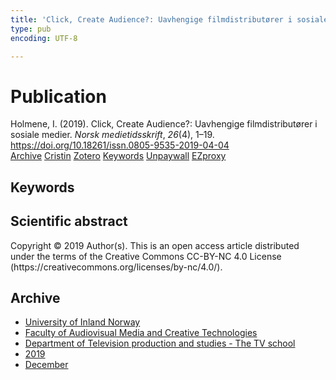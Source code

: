 ```yaml
---
title: 'Click, Create Audience?: Uavhengige filmdistributører i sosiale medier'
type: pub
encoding: UTF-8

---
```

<h1>Publication</h1>
<article id="csl-bib-container-FQFGPRVM" class="csl-bib-container">
  <div class="csl-bib-body"> <div class="csl-entry">Holmene, I. (2019). Click, Create Audience?: Uavhengige filmdistributører i sosiale medier. <i>Norsk medietidsskrift</i>, <i>26</i>(4), 1–19. <a href="https://doi.org/10.18261/issn.0805-9535-2019-04-04">https://doi.org/10.18261/issn.0805-9535-2019-04-04</a></div> </div>
  <div class="csl-bib-buttons">
    <a href="#taxonomy-article-FQFGPRVM" alt="archive" class="csl-bib-button">Archive</a>
    <a href="https://app.cristin.no/results/show.jsf?id=1758762" alt="Cristin" class="csl-bib-button">Cristin</a>
    <a href="http://zotero.org/groups/5881554/items/FQFGPRVM" alt="Zotero" class="csl-bib-button">Zotero</a>
    <a href="#keywords-article-FQFGPRVM" alt="keywords" class="csl-bib-button">Keywords</a>
    <a href="https://www.idunn.no/file/pdf/67167427/click_create_audience.pdf" alt="Unpaywall" class="csl-bib-button">Unpaywall</a>
    <a href="https://www.idunn.no/file/pdf/67167427/click_create_audience.pdf" alt="EZproxy" class="csl-bib-button">EZproxy</a>
  </div>
  <div id="csl-bib-meta-container-FQFGPRVM"></div>
</article>
<div id="csl-bib-meta-FQFGPRVM" class="csl-bib-meta">
  <article id="keywords-article-FQFGPRVM" class="keywords-article">
    <h1>Keywords</h1>
    
  </article>
  <article id="abstract-article-FQFGPRVM" class="abstract-article">
    <h1>Scientific abstract</h1>
    Copyright © 2019 Author(s). This is an open access article distributed under the terms of the Creative Commons CC-BY-NC 4.0 License (https://creativecommons.org/licenses/by-nc/4.0/).
  </article>
  <article id="taxonomy-article-FQFGPRVM" class="taxonomy-article">
    <h1>Archive</h1>
    <ul>
      <li>
        <a href="/en/archive/?key=3DCRN523">University of Inland Norway</a>
      </li>
      <li>
        <a href="/en/archive/?key=8XUDF4FD">Faculty of Audiovisual Media and Creative Technologies</a>
      </li>
      <li>
        <a href="/en/archive/?key=6SLLPJYF">Department of Television production and studies - The TV school</a>
      </li>
      <li>
        <a href="/en/archive/?key=ZT9P4V3A">2019</a>
      </li>
      <li>
        <a href="/en/archive/?key=T3N7XFDX">December</a>
      </li>
    </ul>
  </article>
</div>
